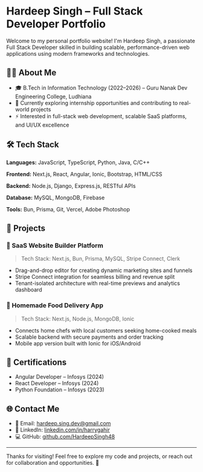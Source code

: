 # Hardeep Singh – Full Stack Developer Portfolio

Welcome to my personal portfolio website! I'm Hardeep Singh, a passionate Full Stack Developer skilled in building scalable, performance-driven web applications using modern frameworks and technologies.

## 👨‍💻 About Me

- 🎓 B.Tech in Information Technology (2022–2026) – Guru Nanak Dev Engineering College, Ludhiana
- 💼 Currently exploring internship opportunities and contributing to real-world projects
- ⚡ Interested in full-stack web development, scalable SaaS platforms, and UI/UX excellence

## 🛠️ Tech Stack

**Languages:** JavaScript, TypeScript, Python, Java, C/C++

**Frontend:** Next.js, React, Angular, Ionic, Bootstrap, HTML/CSS

**Backend:** Node.js, Django, Express.js, RESTful APIs

**Database:** MySQL, MongoDB, Firebase

**Tools:** Bun, Prisma, Git, Vercel, Adobe Photoshop

## 🚀 Projects

### 🧱 SaaS Website Builder Platform
> Tech Stack: Next.js, Bun, Prisma, MySQL, Stripe Connect, Clerk

- Drag-and-drop editor for creating dynamic marketing sites and funnels
- Stripe Connect integration for seamless billing and revenue split
- Tenant-isolated architecture with real-time previews and analytics dashboard

### 🍱 Homemade Food Delivery App
> Tech Stack: Next.js, Node.js, MongoDB, Ionic

- Connects home chefs with local customers seeking home-cooked meals
- Scalable backend with secure payments and order tracking
- Mobile app version built with Ionic for iOS/Android

## 📜 Certifications

- Angular Developer – Infosys (2024)
- React Developer – Infosys (2024)
- Python Foundation – Infosys (2023)

## 🌐 Contact Me

- 📧 Email: [hardeep.sing.dev@gmail.com](mailto:hardeep.sing.dev@gmail.com)
- 💼 LinkedIn: [linkedin.com/in/harrygahir](https://linkedin.com/in/harrygahir)
- 💻 GitHub: [github.com/HardeepSingh48](https://github.com/HardeepSingh48)

---

Thanks for visiting! Feel free to explore my code and projects, or reach out for collaboration and opportunities. 🚀
